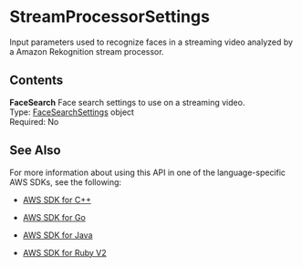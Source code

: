 # StreamProcessorSettings<a name="API_StreamProcessorSettings"></a>

Input parameters used to recognize faces in a streaming video analyzed by a Amazon Rekognition stream processor\.

## Contents<a name="API_StreamProcessorSettings_Contents"></a>

 **FaceSearch**   <a name="rekognition-Type-StreamProcessorSettings-FaceSearch"></a>
Face search settings to use on a streaming video\.   
Type: [FaceSearchSettings](API_FaceSearchSettings.md) object  
Required: No

## See Also<a name="API_StreamProcessorSettings_SeeAlso"></a>

For more information about using this API in one of the language\-specific AWS SDKs, see the following:

+  [AWS SDK for C\+\+](http://docs.aws.amazon.com/goto/SdkForCpp/rekognition-2016-06-27/StreamProcessorSettings) 

+  [AWS SDK for Go](http://docs.aws.amazon.com/goto/SdkForGoV1/rekognition-2016-06-27/StreamProcessorSettings) 

+  [AWS SDK for Java](http://docs.aws.amazon.com/goto/SdkForJava/rekognition-2016-06-27/StreamProcessorSettings) 

+  [AWS SDK for Ruby V2](http://docs.aws.amazon.com/goto/SdkForRubyV2/rekognition-2016-06-27/StreamProcessorSettings) 